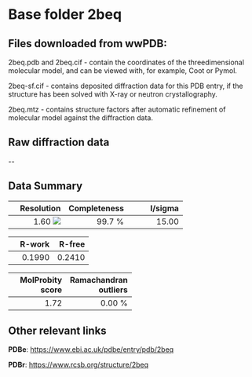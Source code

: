 # Base folder 2beq

## Files downloaded from wwPDB:

2beq.pdb and 2beq.cif - contain the coordinates of the threedimensional molecular model, and can be viewed with, for example, Coot or Pymol.

2beq-sf.cif - contains deposited diffraction data for this PDB entry, if the structure has been solved with X-ray or neutron crystallography.

2beq.mtz - contains structure factors after automatic refinement of molecular model against the diffraction data.

## Raw diffraction data

--<br> 

## Data Summary
|   | Resolution | Completeness| I/sigma |
|---|-------------:|----------------:|--------------:|
|   |1.60 <img src="https://latex.codecogs.com/svg.latex?{\mbox{\normalfont\AA}}"/>|99.7  %|<img width=50/>15.00|

|   | **R-work**| **R-free**   
|---|-------------:|----------------:|           
||0.1990|0.2410|

|   |**MolProbity<br>score**| **Ramachandran<br>outliers** 
|---|-------------:|----------------:|
||1.72|0.00 %|

## Other relevant links 
**PDBe**:  https://www.ebi.ac.uk/pdbe/entry/pdb/2beq
 
**PDBr**: https://www.rcsb.org/structure/2beq 

